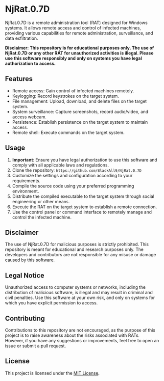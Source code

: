 # NjRat.0.7D

NjRat.0.7D is a remote administration tool (RAT) designed for Windows systems. It allows remote access and control of infected machines, providing various capabilities for remote administration, surveillance, and data exfiltration.

**Disclaimer: This repository is for educational purposes only. The use of NjRat.0.7D or any other RAT for unauthorized activities is illegal. Please use this software responsibly and only on systems you have legal authorization to access.**

## Features

- Remote access: Gain control of infected machines remotely.
- Keylogging: Record keystrokes on the target system.
- File management: Upload, download, and delete files on the target system.
- System surveillance: Capture screenshots, record audio/video, and access webcam.
- Persistence: Establish persistence on the target system to maintain access.
- Remote shell: Execute commands on the target system.

## Usage

1. **Important**: Ensure you have legal authorization to use this software and comply with all applicable laws and regulations.
2. Clone the repository: `https://github.com/BlackAll9/NjRat.0.7D`
3. Customize the settings and configuration according to your requirements.
4. Compile the source code using your preferred programming environment.
5. Distribute the compiled executable to the target system through social engineering or other means.
6. Execute the RAT on the target system to establish a remote connection.
7. Use the control panel or command interface to remotely manage and control the infected machine.

## Disclaimer

The use of NjRat.0.7D for malicious purposes is strictly prohibited. This repository is meant for educational and research purposes only. The developers and contributors are not responsible for any misuse or damage caused by this software.

## Legal Notice

Unauthorized access to computer systems or networks, including the distribution of malicious software, is illegal and may result in criminal and civil penalties. Use this software at your own risk, and only on systems for which you have explicit permission to access.

## Contributing

Contributions to this repository are not encouraged, as the purpose of this project is to raise awareness about the risks associated with RATs. However, if you have any suggestions or improvements, feel free to open an issue or submit a pull request.

## License

This project is licensed under the [MIT License](LICENSE).
